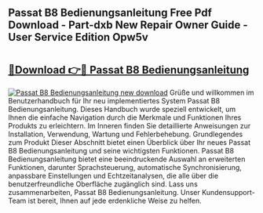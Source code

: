 ## Passat B8 Bedienungsanleitung Free Pdf Download - Part-dxb New Repair Owner Guide - User Service Edition Opw5v

# <h2><a href="http://df5s65t.blite.top/?on=Passat+B8+Bedienungsanleitung">🔗Download 👉🔴 Passat B8 Bedienungsanleitung</a></h2>

[![Passat B8 Bedienungsanleitung new download](https://i.imgur.com/lujVjoI.png)](http://df5s65t.blite.top/?on=Passat+B8+Bedienungsanleitung)
Grüße und willkommen im Benutzerhandbuch für Ihr neu implementiertes System Passat B8 Bedienungsanleitung. Dieses Handbuch wurde speziell entwickelt, um Ihnen die einfache Navigation durch die Merkmale und Funktionen Ihres Produkts zu erleichtern. Im Inneren finden Sie detaillierte Anweisungen zur Installation, Verwendung, Wartung und Fehlerbehebung. Grundlegendes zum Produkt Dieser Abschnitt bietet einen Überblick über Ihr neues Passat B8 Bedienungsanleitung und seine wichtigsten Funktionen. Passat B8 Bedienungsanleitung bietet eine beeindruckende Auswahl an erweiterten Funktionen, darunter Sprachsteuerung, automatische Synchronisierung, anpassbare Einstellungen und Echtzeitanalysen, die alle über die benutzerfreundliche Oberfläche zugänglich sind. Lass uns zusammenarbeiten, Passat B8 Bedienungsanleitung. Unser Kundensupport-Team ist bereit, Ihnen auf jede erdenkliche Weise zu helfen.
